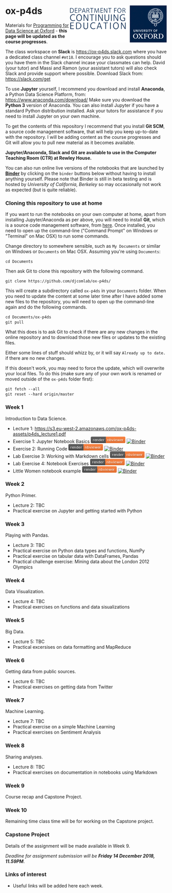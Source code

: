 # ox-p4ds <img src="oudce_logo.png" align="right"/>

Materials for [Programming for Data Science at Oxford](https://www.conted.ox.ac.uk/courses/programming-for-data-science) - **this page will be updated as the course progresses**.

The class workspace on **Slack** is https://ox-p4ds.slack.com where you have a dedicated class channel `#mt18`. I encourage you to ask questions should you have them in the Slack channel incase your classmates can help. David (your tutor) and Massi and Ramon (your assistant tutors) will also check Slack and provide support where possible. Download Slack from: https://slack.com/get


To use **Jupyter** yourself, I recommend you download and install **Anaconda**, a Python Data Science Platform, from: https://www.anaconda.com/download/ Make sure you download the **Python 3** version of Anaconda. You can also install Jupyter if you have a standard Python distribution installed. Ask your tutors for assistance if you need to install Jupyter on your own machine.

To get the contents of this repository I recommend that you install **Git SCM**, a source code management software, that will help you keep up-to-date with the repository. I will be adding content as the course progresses and Git will allow you to pull new material as it becomes available.

**Jupyter/Anaconda, Slack and Git are available to use in the Computer Teaching Room (CTR) at Rewley House.**

You can also run online live versions of the notebooks that are launched by **[Binder](https://mybinder.org)** by clicking on the `binder` buttons below without having to install anything yourself. Please note that Binder is still in beta testing and is hosted by *University of California, Berkeley* so may occasionally not work as expected (but is quite reliable). 

### Cloning this repository to use at home

If you want to run the notebooks on your own computer at home, apart from installing Jupyter/Anaconda as per above, you will need to install **Git**, which is a source code management software, from [here](https://git-scm.com/downloads). Once installed, you need to open up the command-line ("Command Prompt" on Windows or "Terminal" on Mac OSX) to run some commands.

Change directory to somewhere sensible, such as `My Documents` or similar on Windows or `Documents` on Mac OSX. Assuming you're using `Documents`:

```
cd Documents
```

Then ask Git to clone this repository with the following command.
```
git clone https://github.com/djcomlab/ox-p4ds/
```

This will create a subdirectory called `ox-p4ds` in your `Documents` folder. When you need to update the content at some later time after I have added some new files to the repository, you will need to open up the command-line again and do the following commands.
```
cd Documents/ox-p4ds
git pull
```
What this does is to ask Git to check if there are any new changes in the online repository and to download those new files or updates to the existing files.

Either some lines of stuff should whizz by, or it will say `Already up to date.` if there are no new changes.

If this doesn't work, you may need to force the update, which will overwrite your local files. To do this (make sure any of your own work is renamed or moved outside of the `ox-p4ds` folder first):
```
git fetch --all
git reset --hard origin/master
```

### Week 1

Introduction to Data Science.
- Lecture 1: https://s3.eu-west-2.amazonaws.com/ox-p4ds-assets/p4ds_lecture1.pdf
- Exercise 1: Jupyter Notebook Basics [![nbviewer](notebooks/images/render_nbviewer_button.png)](https://nbviewer.jupyter.org/github/djcomlab/ox-p4ds/blob/master/notebooks/Ex01_Notebook_Basics.ipynb) [![Binder](https://mybinder.org/badge.svg)](https://mybinder.org/v2/gh/djcomlab/ox-p4ds/master?filepath=notebooks%2FEx01_Notebook_Basics.ipynb)
- Exercise 2: Running Code [![nbviewer](notebooks/images/render_nbviewer_button.png)](https://nbviewer.jupyter.org/github/djcomlab/ox-p4ds/blob/master/notebooks/Ex02_Running_Code.ipynb) [![Binder](https://mybinder.org/badge.svg)](https://mybinder.org/v2/gh/djcomlab/ox-p4ds/master?filepath=notebooks%2FEx02_Running_Code.ipynb)
- Lab Exercise 3: Working with Markdown cells [![nbviewer](notebooks/images/render_nbviewer_button.png)](https://nbviewer.jupyter.org/github/djcomlab/ox-p4ds/blob/master/notebooks/Ex03_Working_With_Markdown_Cells.ipynb) [![Binder](https://mybinder.org/badge.svg)](https://mybinder.org/v2/gh/djcomlab/ox-p4ds/master?filepath=notebooks%2FEx03_Working_With_Markdown_Cells.ipynb)
- Lab Exercise 4: Notebook Exercises [![nbviewer](notebooks/images/render_nbviewer_button.png)](https://nbviewer.jupyter.org/github/djcomlab/ox-p4ds/blob/master/notebooks/Ex04_Notebook_Exercises.ipynb) [![Binder](https://mybinder.org/badge.svg)](https://mybinder.org/v2/gh/djcomlab/ox-p4ds/master?filepath=notebooks%2FEx04_Notebook_Exercises.ipynb)
- Little Women notebook example [![nbviewer](notebooks/images/render_nbviewer_button.png)](https://nbviewer.jupyter.org/github/djcomlab/ox-p4ds/blob/master/notebooks/little_women_example.ipynb) [![Binder](https://mybinder.org/badge.svg)](https://mybinder.org/v2/gh/djcomlab/ox-p4ds/master?filepath=notebooks%2Flittle_women_example.ipynb)

### Week 2

Python Primer.

- Lecture 2: TBC
- Practical exercise on Jupyter and getting started with Python

### Week 3

Playing with Pandas.

- Lecture 3: TBC
- Practical exercise on Python data types and functions, NumPy
- Practical exercise on tabular data with DataFrames, Pandas
- Practical challenge exercise: Mining data about the London 2012 Olympics

### Week 4

Data Visualization.

- Lecture 4: TBC
- Practical exercises on functions and data sisualizations

### Week 5

Big Data.

- Lecture 5: TBC
- Practical excersises on data formatting and MapReduce

### Week 6

Getting data from public sources.

- Lecture 6: TBC
- Practical exercises on getting data from Twitter

### Week 7

Machine Learning.

- Lecture 7: TBC
- Practical exercise on a simple Machine Learning
- Practical exercises on Sentiment Analysis

### Week 8

Sharing analyses.

- Lecture 8: TBC
- Practical exercises on documentation in notebooks using Markdown

### Week 9

Course recap and Capstone Project.

### Week 10

Remaining time class time will be for working on the Capstone project.

### Capstone Project

Details of the assignment will be made available in Week 9.

*Deadline for assignment submission will be **Friday 14 December 2018, 11.59PM***.

### Links of interest
- Useful links will be added here each week.
